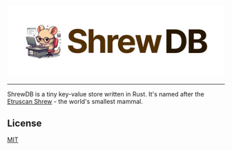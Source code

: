 <img src="./.github/logo.png" />

---

ShrewDB is a tiny key-value store written in Rust. It's named after the [Etruscan Shrew](https://en.wikipedia.org/wiki/Etruscan_shrew) - the world's smallest mammal.

## License

[MIT](https://choosealicense.com/licenses/mit/)
